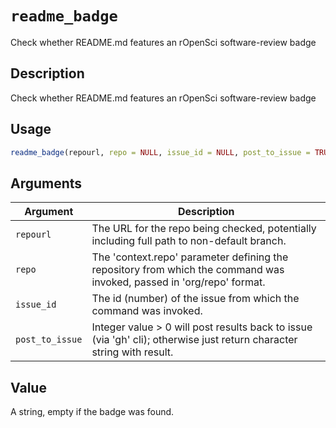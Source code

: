 # `readme_badge`

Check whether README.md features an rOpenSci software-review badge


## Description

Check whether README.md features an rOpenSci software-review badge


## Usage

```r
readme_badge(repourl, repo = NULL, issue_id = NULL, post_to_issue = TRUE)
```


## Arguments

Argument      |Description
------------- |----------------
`repourl`     |     The URL for the repo being checked, potentially including full path to non-default branch.
`repo`     |     The 'context.repo' parameter defining the repository from which the command was invoked, passed in 'org/repo' format.
`issue_id`     |     The id (number) of the issue from which the command was invoked.
`post_to_issue`     |     Integer value > 0 will post results back to issue (via 'gh' cli); otherwise just return character string with result.


## Value

A string, empty if the badge was found.


